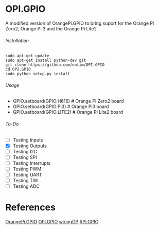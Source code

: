 # OPI.GPIO
A modified version of OrangePi.GPIO to bring suport for the Orange Pi Zero2, Orange Pi 3 and the Orange Pi Lite2

###### Installation 

```
sudo apt-get update
sudo apt-get install python-dev git
git clone https://github.com/eutim/OPI.GPIO
cd OPI.GPIO
sudo python setup.py install
```
###### Usage
* GPIO.setboard(GPIO.H616) # Orange Pi Zero2 board
* GPIO.setboard(GPIO.PI3) # Orange Pi3 board
* GPIO.setboard(GPIO.LITE2) # Orange Pi Lite2 board

###### To-Do

- [ ] Testing Inputs
- [x] Testing Outputs
- [ ] Testing I2C
- [ ] Testing SPI
- [ ] Testing Interrupts
- [ ] Testing PWM
- [ ] Testing UART
- [ ] Testing TWI
- [ ] Testing ADC

# References
[OrangePi.GPIO](https://github.com/Jeremie-C/OrangePi.GPIO)
[OPi.GPIO](https://github.com/rm-hull/OPi.GPIO)
[wiringOP](https://github.com/orangepi-xunlong/wiringOP)
[RPi.GPIO](https://pypi.org/project/RPi.GPIO/)
